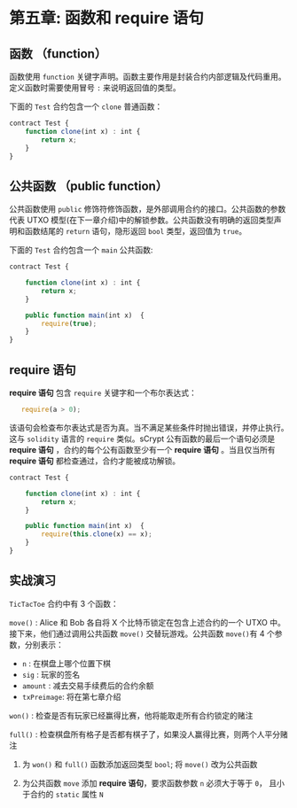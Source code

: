 # 第五章: 函数和 require 语句

## 函数 （function）

函数使用 `function` 关键字声明。函数主要作用是封装合约内部逻辑及代码重用。定义函数时需要使用冒号 `:` 来说明返回值的类型。

下面的 `Test` 合约包含一个 `clone` 普通函数：


```js
contract Test {
    function clone(int x) : int {
        return x;
    }
}
```

## 公共函数 （public function）

公共函数使用 `public` 修饰符修饰函数，是外部调用合约的接口。公共函数的参数代表 UTXO 模型(在下一章介绍)中的解锁参数。公共函数没有明确的返回类型声明和函数结尾的 `return` 语句，隐形返回 `bool` 类型，返回值为 `true`。

下面的 `Test` 合约包含一个 `main` 公共函数:

```js
contract Test {

    function clone(int x) : int {
        return x;
    }

    public function main(int x)  {
        require(true);
    }
}
```

## require 语句

**require 语句** 包含 `require` 关键字和一个布尔表达式：

```javascript
   require(a > 0);
```

该语句会检查布尔表达式是否为真。当不满足某些条件时抛出错误，并停止执行。这与 `solidity` 语言的 `require` 类似。sCrypt 公有函数的最后一个语句必须是 **require 语句** ，合约的每个公有函数至少有一个 **require 语句** 。当且仅当所有**require 语句** 都检查通过，合约才能被成功解锁。

```js
contract Test {

    function clone(int x) : int {
        return x;
    }

    public function main(int x)  {
        require(this.clone(x) == x);
    }
}
```


## 实战演习

`TicTacToe` 合约中有 3 个函数：

`move()` : Alice 和 Bob 各自将 X 个比特币锁定在包含上述合约的一个 UTXO 中。 接下来，他们通过调用公共函数 `move()` 交替玩游戏。公共函数 `move()`有 4 个参数，分别表示：

-  `n` : 在棋盘上哪个位置下棋
-  `sig` : 玩家的签名
-  `amount` : 减去交易手续费后的合约余额
-  `txPreimage`: 将在第七章介绍


`won()` : 检查是否有玩家已经赢得比赛，他将能取走所有合约锁定的赌注

`full()` : 检查棋盘所有格子是否都有棋子了，如果没人赢得比赛，则两个人平分赌注

1. 为 `won()` 和 `full()` 函数添加返回类型 `bool`; 将 `move()` 改为公共函数

2. 为公共函数 `move` 添加 **require 语句**，要求函数参数 `n` 必须大于等于 `0`， 且小于合约的 `static` 属性 `N`

